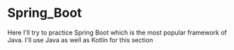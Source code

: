 # Spring_Boot
 Here I'll try to practice Spring Boot which is the most popular framework of Java. I'll use Java as well as Kotlin for this section
